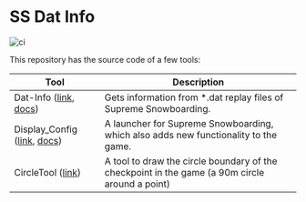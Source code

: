 # SS Dat Info

![ci](https://github.com/domsleee/SS-Dat-Info/actions/workflows/ci.yaml/badge.svg)

This repository has the source code of a few tools:

| Tool                                                                         | Description                                                                                    |
| ---------------------------------------------------------------------------- | ---------------------------------------------------------------------------------------------- |
| Dat-Info ([link][dat-info-link], [docs][dat-info-docs])                      | Gets information from *.dat replay files of Supreme Snowboarding.                              |
| Display_Config ([link][display-config-release], [docs][display-config-docs]) | A launcher for Supreme Snowboarding, which also adds new functionality to the game.            |
| CircleTool ([link][circle-tool])                                             | A tool to draw the circle boundary of the checkpoint in the game (a 90m circle around a point) |

[dat-info-link]: https://domsleee.github.io/SS-Dat-Info/
[dat-info-docs]: https://github.com/domsleee/SS-Dat-Info/wiki/Dat%E2%80%90Info
[display-config-release]: https://github.com/domsleee/SS-Dat-Info/releases/latest
[display-config-docs]: https://github.com/domsleee/SS-Dat-Info/wiki/Display_Config
[circle-tool]: https://domsleee.github.io/SS-Dat-Info/circleTool/
